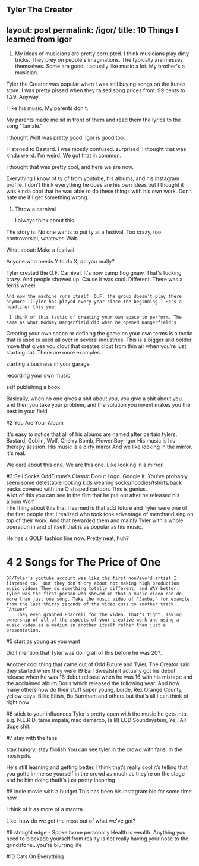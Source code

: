 Tyler The Creator 
---
layout: post 
permalink: /igor/
title: 10 Things I learned from igor
---

1. My ideas of musicians are pretty corrupted. I think musicians play dirty tricks. They prey on people's imaginations. The typically are messes themselves. Some are good. I actually like music a lot. My brother's a musician.    

Tyler the Creator was popular when I was still buying songs on the itunes store. I was pretty pissed when they raised song prices from .99 cents to 1.29. Anyway

I like his music. My parents don't. 

My parents made me sit in front of them and read them the lyrics to the song 'Tamale.'

I thought Wolf was pretty good. Igor is good too.</p><p>I listened to Bastard. I was mostly confused. surprised. I thought that was kinda weird. I'm weird. We got that in common. 

I thought that was pretty cool, and here we are now.</p>
Everything I know of ty of from youtube, his albums, and his instagram profile. I don't think everything he does are his own ideas but I thought it was kinda cool that he was able to do these things with his own work. Don't hate me if I get something wrong.</p>

1. Throw a carnival 

	I always think about this. 

The story is:
No one wants to put ty at a festival. 
 Too crazy, too controversial, whatever. 
  Wait. 
    
   What about:  Make a festival.</p>
   
Anyone who needs Y to do X, do you really?</p>
    
Tyler created the O.F. Carnival. It's now camp flog gnaw. That's fucking crazy.
And people showed up. Cause it was cool. Different. There was a ferris wheel. 

	And now the machine runs itself. O.F. the group doesn’t play there anymore- (Tyler has played every year since the beginning.) He's a headliner this year. 

	 I think of this tactic of creating your own space to perform. The same as what Rodney Dangerfield did when he opened Dangerfield's 
Creating your own space or defining the game on your own terms is a tactic that is used is used all over in several industries. 
This is a bigger and bolder move that gives you clout that creates clout from thin air when you’re just starting out. There are more examples. 

starting a business in your garage

recording your own music

self publishing a book

Basically, when no one gives a shit about you, you give a shit about you. and then you take your problem, and the solution you invent makes you the best in your field 



#2 You Are Your Album 

It's easy to notice that all of his albums are named after certain tylers. 
Bastard, Goblin, Wolf, Cherry Bomb, Flower Boy, Igor 
His music is his therapy session. His music is a dirty mirror  And we like looking in the mirror. it's real.
 
 We care about this one. We are this one. Like looking in a mirror.

#3 Sell Socks 
OddFuture’s Classic Donut Logo. Google it. You've probably seem some detestable looking kids wearing socks/hoodies/tshirts/back packs covered with the O shaped cartoon. This is genius.  
 A lot of this you can see in the film that he put out after he released his album Wolf.  
 The thing about this that I learned is that add future and Tyler were one of the first people that I realized who took took advantage of merchandising on top of their work. And that rewarded them and mainly Tyler with a whole operation in and of itself that is as popular as his music.
 
He has a GOLF fashion line now. Pretty neat, huh? 


# 4 2 Songs for The Price of One 
	OF/Tyler's youtube account was like the first nonVevo'd artist I listened to.  But they don't cry about not making high production music videos They do something totally different, and WAY better. Tyler was the first person who showed me that a music video can do more than just one song. Take the music video of “Jamba,” for example, from the last thirty seconds of the video cuts to another track “Answer” 
    	They even grabbed Pharrell for the video. That's tight. Taking ownership of all of the aspects of your creative work and using a music video as a medium in another itself rather than just a presentation.

#5 start as young as you want

Did I mention that Tyler was doing all of this before he was 20?. 
    
Another cool thing that came out of Odd Future and Tyler, The Creator said they started when they were 19 
Earl Sweatshirt actually got his debut release when he was 16 debut release when he was 16 with his mixtape and the acclaimed album Doris which released the following year. And how many others now do their stuff super young, Lorde, Rex Orange County, yellow days ,Billie Eilish, Bo Burnham and others but that’s all I can think of right now

#6 stick to your influences
Tyler's pretty open with the music he gets into. e.g. N.E.R.D, tame impala, mac demarco, (a lil) LCD Soundsystem, Ye,. All dope shit. 
    
#7 stay with the fans 

stay hungry, stay foolish 
You can see tyler in the crowd with fans. In the mosh pits.

He's still learning and getting better.
I think that’s really cool it’s telling that you gotta immerse yourself in the crowd as much as they’re on the stage and he him doing thatIt’s just pretty inspiring

#8 indie movie with a budget
This has been his instagram bio for some time now. 

I think of it as more of a mantra

Like: how do we get the most out of what we've got?

#9 straight edge - Spoke to me personally
Health is wealth. Anything you need to blockade yourself from reality is not really having your nose to the grindstone...you're blurring life 

#10 Cats On Everything 
 


